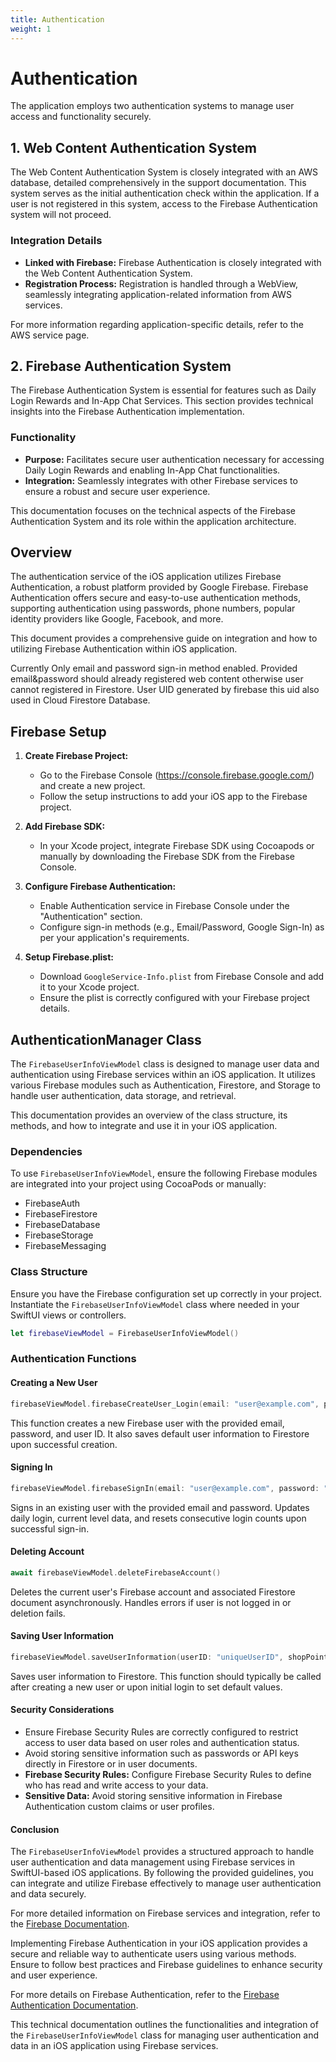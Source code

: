 ```yaml
---
title: Authentication
weight: 1
---
```


# Authentication

The application employs two authentication systems to manage user access and functionality securely.

## 1. Web Content Authentication System

The Web Content Authentication System is closely integrated with an AWS database, detailed comprehensively in the support documentation. This system serves as the initial authentication check within the application. If a user is not registered in this system, access to the Firebase Authentication system will not proceed.

### Integration Details
- **Linked with Firebase:** Firebase Authentication is closely integrated with the Web Content Authentication System.
- **Registration Process:** Registration is handled through a WebView, seamlessly integrating application-related information from AWS services.

For more information regarding application-specific details, refer to the AWS service page.

## 2. Firebase Authentication System

The Firebase Authentication System is essential for features such as Daily Login Rewards and In-App Chat Services. This section provides technical insights into the Firebase Authentication implementation.

### Functionality

- **Purpose:** Facilitates secure user authentication necessary for accessing Daily Login Rewards and enabling In-App Chat functionalities.
- **Integration:** Seamlessly integrates with other Firebase services to ensure a robust and secure user experience.

This documentation focuses on the technical aspects of the Firebase Authentication System and its role within the application architecture.

## Overview 

The authentication service of the iOS application utilizes Firebase Authentication, a robust platform provided by Google Firebase. Firebase Authentication offers secure and easy-to-use authentication methods, supporting authentication using passwords, phone numbers, popular identity providers like Google, Facebook, and more.

This document provides a comprehensive guide on integration and how to utilizing Firebase Authentication within iOS application.

Currently Only email and password sign-in method enabled. Provided email&password should already registered web content otherwise user cannot registered in Firestore. User UID generated by firebase this uid also used in Cloud Firestore Database. 

## Firebase Setup

1. **Create Firebase Project:**
      - Go to the Firebase Console (https://console.firebase.google.com/) and create a new project.
      - Follow the setup instructions to add your iOS app to the Firebase project.

2. **Add Firebase SDK:**
      - In your Xcode project, integrate Firebase SDK using Cocoapods or manually by downloading the Firebase SDK from the Firebase Console.

3. **Configure Firebase Authentication:**
      - Enable Authentication service in Firebase Console under the "Authentication" section.
      - Configure sign-in methods (e.g., Email/Password, Google Sign-In) as per your application's requirements.

4. **Setup Firebase.plist:**
      - Download `GoogleService-Info.plist` from Firebase Console and add it to your Xcode project.
      - Ensure the plist is correctly configured with your Firebase project details.


## AuthenticationManager Class

The `FirebaseUserInfoViewModel` class is designed to manage user data and authentication using Firebase services within an iOS application. It utilizes various Firebase modules such as Authentication, Firestore, and Storage to handle user authentication, data storage, and retrieval.

This documentation provides an overview of the class structure, its methods, and how to integrate and use it in your iOS application.

### Dependencies

To use `FirebaseUserInfoViewModel`, ensure the following Firebase modules are integrated into your project using CocoaPods or manually:
- FirebaseAuth
- FirebaseFirestore
- FirebaseDatabase
- FirebaseStorage
- FirebaseMessaging

### Class Structure

Ensure you have the Firebase configuration set up correctly in your project. Instantiate the `FirebaseUserInfoViewModel` class where needed in your SwiftUI views or controllers.

```swift
let firebaseViewModel = FirebaseUserInfoViewModel()
```

### Authentication Functions

#### Creating a New User

```swift
firebaseViewModel.firebaseCreateUser_Login(email: "user@example.com", password: "password123", userID: "uniqueUserID")
```

This function creates a new Firebase user with the provided email, password, and user ID. It also saves default user information to Firestore upon successful creation.

#### Signing In

```swift
firebaseViewModel.firebaseSignIn(email: "user@example.com", password: "password123")
```

Signs in an existing user with the provided email and password. Updates daily login, current level data, and resets consecutive login counts upon successful sign-in.

#### Deleting Account

```swift
await firebaseViewModel.deleteFirebaseAccount()
```

Deletes the current user's Firebase account and associated Firestore document asynchronously. Handles errors if user is not logged in or deletion fails.

#### Saving User Information

```swift
firebaseViewModel.saveUserInformation(userID: "uniqueUserID", shopPoint: 0, totalExp: 0, consecutiveLogin: 0, totalLogin: 1, level: 1, ownedItems: [], expBoosterEndDay: Date.now, lastLogin: Date.now, dailyReward: true, missionRewards: [true,true,true,true,true,true,true], blockedUsers: [], invisibleMsgs: [], fcmToken: "")
```

Saves user information to Firestore. This function should typically be called after creating a new user or upon initial login to set default values.

#### Security Considerations

- Ensure Firebase Security Rules are correctly configured to restrict access to user data based on user roles and authentication status.
- Avoid storing sensitive information such as passwords or API keys directly in Firestore or in user documents.
- **Firebase Security Rules:** Configure Firebase Security Rules to define who has read and write access to your data.
- **Sensitive Data:** Avoid storing sensitive information in Firebase Authentication custom claims or user profiles.


#### Conclusion

The `FirebaseUserInfoViewModel` provides a structured approach to handle user authentication and data management using Firebase services in SwiftUI-based iOS applications. By following the provided guidelines, you can integrate and utilize Firebase effectively to manage user authentication and data securely.

For more detailed information on Firebase services and integration, refer to the [Firebase Documentation](https://firebase.google.com/docs/ios/setup).


Implementing Firebase Authentication in your iOS application provides a secure and reliable way to authenticate users using various methods. Ensure to follow best practices and Firebase guidelines to enhance security and user experience.

For more details on Firebase Authentication, refer to the [Firebase Authentication Documentation](https://firebase.google.com/docs/auth/ios/start).

This technical documentation outlines the functionalities and integration of the `FirebaseUserInfoViewModel` class for managing user authentication and data in an iOS application using Firebase services.
